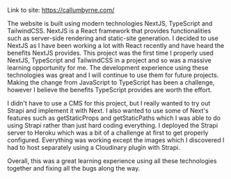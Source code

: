 Link to site: https://callumbyrne.com/

The website is built using modern technologies NextJS, TypeScript and TailwindCSS. NextJS is a React framework that provides functionalities such as server-side rendering and static-site generation. I decided to use NextJS as I have been working a lot with React recently and have heard the benefits NextJS provides. This project was the first time I properly used NextJS, TypeScript and TailwindCSS in a project and so was a massive learning opportunity for me. The development experience using these technologies was great and I will continue to use them for future projects. Making the change from JavaScript to TypeScript has been a challenge, however I believe the benefits TypeScript provides are worth the effort.


I didn't have to use a CMS for this project, but I really wanted to try out Strapi and implement it with Next. I also wanted to use some of Next's features such as getStaticProps and getStaticPaths which I was able to do using Strapi rather than just hard coding everything. I deployed the Strapi server to Heroku which was a bit of a challenge at first to get properly configured. Everything was working except the images which I discovered I had to host separately using a Cloudinary plugin with Strapi.


Overall, this was a great learning experience using all these technologies together and fixing all the bugs along the way.

